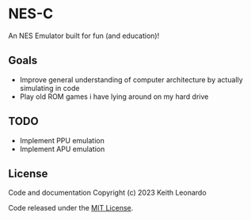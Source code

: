 # NES-C

An NES Emulator built for fun (and education)!

## Goals

- Improve general understanding of computer architecture by actually simulating in code
- Play old ROM games i have lying around on my hard drive

## TODO

* Implement PPU emulation
* Implement APU emulation

## License

Code and documentation Copyright (c) 2023 Keith Leonardo

Code released under the [MIT License](https://choosealicense.com/licenses/mit/).
